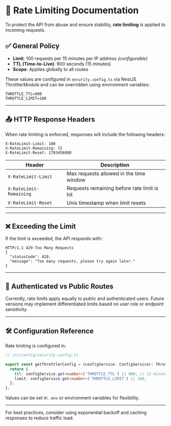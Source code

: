 # 🚦 Rate Limiting Documentation

To protect the API from abuse and ensure stability, **rate limiting** is applied to incoming requests.

## ✅ General Policy

- **Limit**: 100 requests per 15 minutes per IP address *(configurable)*
- **TTL (Time-to-Live)**: 900 seconds (15 minutes)
- **Scope**: Applies globally to all routes

These values are configured in `security.config.ts` via NestJS ThrottlerModule and can be overridden using environment variables:

```env
THROTTLE_TTL=900
THROTTLE_LIMIT=100
```

---

## 📤 HTTP Response Headers
When rate limiting is enforced, responses will include the following headers:

```http
X-RateLimit-Limit: 100
X-RateLimit-Remaining: 72
X-RateLimit-Reset: 1703456800
```

| Header                  | Description                                         |
|-------------------------|-----------------------------------------------------|
| `X-RateLimit-Limit`     | Max requests allowed in the time window             |
| `X-RateLimit-Remaining` | Requests remaining before rate limit is hit         |
| `X-RateLimit-Reset`     | Unix timestamp when limit resets                    |

---

## ❌ Exceeding the Limit
If the limit is exceeded, the API responds with:

```http
HTTP/1.1 429 Too Many Requests
{
  "statusCode": 429,
  "message": "Too many requests, please try again later."
}
```

---

## 🔐 Authenticated vs Public Routes
Currently, rate limits apply equally to public and authenticated users. Future versions may implement differentiated limits based on user role or endpoint sensitivity.

---

## 🛠️ Configuration Reference

Rate limiting is configured in:
```ts
// src/config/security.config.ts

export const getThrottlerConfig = (configService: ConfigService): ThrottlerModuleOptions => {
  return {
    ttl: configService.get<number>('THROTTLE_TTL') || 900, // 15 minutes
    limit: configService.get<number>('THROTTLE_LIMIT') || 100,
  };
};
```

Values can be set in `.env` or environment variables for flexibility.

---

For best practices, consider using exponential backoff and caching responses to reduce traffic load.
